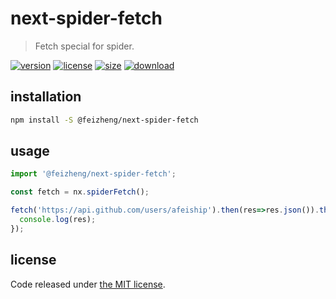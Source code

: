 # next-spider-fetch
> Fetch special for spider.

[![version][version-image]][version-url]
[![license][license-image]][license-url]
[![size][size-image]][size-url]
[![download][download-image]][download-url]

## installation
```bash
npm install -S @feizheng/next-spider-fetch
```

## usage
```js
import '@feizheng/next-spider-fetch';

const fetch = nx.spiderFetch();

fetch('https://api.github.com/users/afeiship').then(res=>res.json()).then(res=>{
  console.log(res);
});
```

## license
Code released under [the MIT license](https://github.com/afeiship/next-spider-fetch/blob/master/LICENSE.txt).

[version-image]: https://img.shields.io/npm/v/@feizheng/next-spider-fetch
[version-url]: https://npmjs.org/package/@feizheng/next-spider-fetch

[license-image]: https://img.shields.io/npm/l/@feizheng/next-spider-fetch
[license-url]: https://github.com/afeiship/next-spider-fetch/blob/master/LICENSE.txt

[size-image]: https://img.shields.io/bundlephobia/minzip/@feizheng/next-spider-fetch
[size-url]: https://github.com/afeiship/next-spider-fetch/blob/master/dist/next-spider-fetch.min.js

[download-image]: https://img.shields.io/npm/dm/@feizheng/next-spider-fetch
[download-url]: https://www.npmjs.com/package/@feizheng/next-spider-fetch
